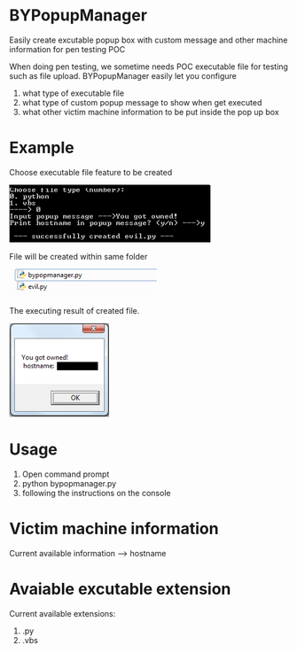 # BYPopupManager
Easily create excutable popup box with custom message and other machine information for pen testing POC

When doing pen testing, we sometime needs POC executable file for testing such as file upload. BYPopupManager easily let you configure
1. what type of executable file
2. what type of custom popup message to show when get executed
3. what other victim machine information to be put inside the pop up box

Example
=======

Choose executable file feature to be created

![Hello](https://github.com/bayinmin/BYResources/blob/master/BYPopupManager/pic_evil_py.PNG)

File will be created within same folder

![Hello](https://github.com/bayinmin/BYResources/blob/master/BYPopupManager/pic_evil_created.PNG)

The executing result of created file.

![Hello](https://github.com/bayinmin/BYResources/blob/master/BYPopupManager/pic_evil_popup.PNG)

Usage
=====
1. Open command prompt
2. python bypopmanager.py
3. following the instructions on the console

Victim machine information
==========================
Current available information --> hostname

Avaiable excutable extension
============================
Current available extensions:
1. .py
2. .vbs
